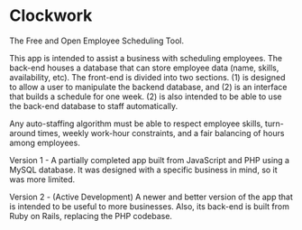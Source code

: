 Clockwork
=========

The Free and Open Employee Scheduling Tool.

This app is intended to assist a business with scheduling employees.  The back-end houses a database that can store employee data (name, skills, availability, etc).  The front-end is divided into two sections.  (1) is designed to allow a user to manipulate the backend database, and (2) is an interface that builds a schedule for one week.  (2) is also intended to be able to use the back-end database to staff automatically.

Any auto-staffing algorithm must be able to respect employee skills, turn-around times, weekly work-hour constraints, and a fair balancing of hours among employees.


Version 1 - A partially completed app built from JavaScript and PHP using a MySQL database.  It was designed with a specific business in mind, so it was more limited.  

Version 2 - (Active Development) A newer and better version of the app that is intended to be useful to more businesses.  Also, its back-end is built from Ruby on Rails, replacing the PHP codebase.  
